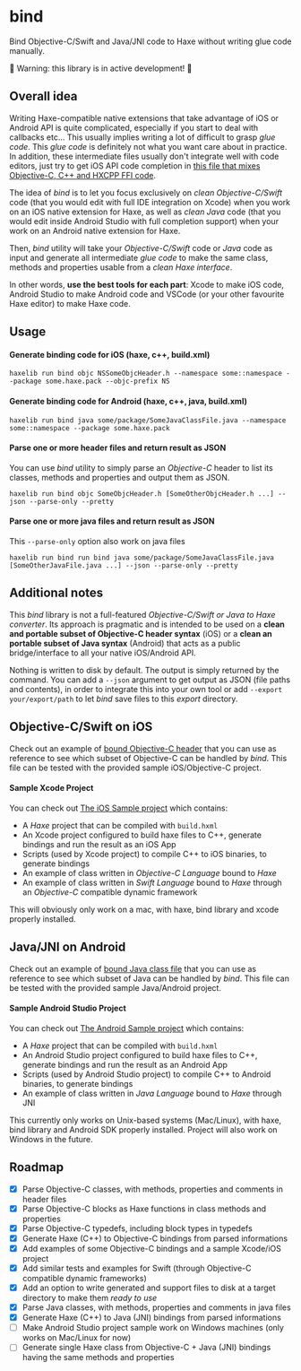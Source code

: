 # bind

Bind Objective-C/Swift and Java/JNI code to Haxe without writing glue code manually.

🚨 Warning: this library is in active development! 🚨

## Overall idea

Writing Haxe-compatible native extensions that take advantage of iOS or Android API is quite complicated, especially if you start to deal with callbacks etc... This usually implies writing a lot of difficult to grasp _glue code_. This _glue code_ is definitely not what you want care about in practice. In addition, these intermediate files usually don't integrate well with code editors, just try to get iOS API code completion in [this file that mixes Objective-C, C++ and HXCPP FFI code](https://github.com/HaxeExtension/extension-webview/blob/dca79b548fc6f3522f6d4543104a22e7bec1a26e/project/ios/WebViewEx.mm).

The idea of _bind_ is to let you focus exclusively on _clean Objective-C/Swift_ code (that you would edit with full IDE integration on Xcode) when you work on an iOS native extension for Haxe, as well as _clean Java_ code (that you would edit inside Android Studio with full completion support) when your work on an Android native extension for Haxe.

Then, _bind_ utility will take your _Objective-C/Swift_ code or _Java_ code as input and generate all intermediate _glue code_ to make the same class, methods and properties usable from a _clean Haxe interface_.

In other words, **use the best tools for each part**: Xcode to make iOS code, Android Studio to make Android code and VSCode (or your other favourite Haxe editor) to make Haxe code.

## Usage

#### Generate binding code for iOS (haxe, c++, build.xml)

```
haxelib run bind objc NSSomeObjcHeader.h --namespace some::namespace --package some.haxe.pack --objc-prefix NS
```

#### Generate binding code for Android (haxe, c++, java, build.xml)

```
haxelib run bind java some/package/SomeJavaClassFile.java --namespace some::namespace --package some.haxe.pack
```

#### Parse one or more header files and return result as JSON

You can use _bind_ utility to simply parse an _Objective-C_ header to list its classes, methods and properties and output them as JSON.

```
haxelib run bind objc SomeObjcHeader.h [SomeOtherObjcHeader.h ...] --json --parse-only --pretty
```

#### Parse one or more java files and return result as JSON

This ``--parse-only`` option also work on java files

```
haxelib run bind run bind java some/package/SomeJavaClassFile.java [SomeOtherJavaFile.java ...] --json --parse-only --pretty
```

## Additional notes

This _bind_ library is not a full-featured _Objective-C/Swift or Java to Haxe converter_. Its approach is pragmatic and is intended to be used on a **clean and portable subset of Objective-C header syntax** (iOS) or a **clean an portable subset of Java syntax** (Android) that acts as a public bridge/interface to all your native iOS/Android API.

Nothing is written to disk by default. The output is simply returned by the command. You can add a ``--json`` argument to get output as JSON (file paths and contents), in order to integrate this into your own tool or add ``--export your/export/path`` to let _bind_ save files to this _export_ directory.

## Objective-C/Swift on iOS

Check out an example of [bound Objective-C header](https://github.com/jeremyfa/bind/blob/master/sample/ios/project.ios/IosSample/AppNativeInterface.h) that you can use as reference to see which subset of Objective-C can be handled by _bind_. This file can be tested with the provided sample iOS/Objective-C project.

#### Sample Xcode Project

You can check out [The iOS Sample project](https://github.com/jeremyfa/bind/tree/master/sample/ios) which contains:

 * A _Haxe_ project that can be compiled with ``build.hxml``
 * An Xcode project configured to build haxe files to C++, generate bindings and run the result as an iOS App
 * Scripts (used by Xcode project) to compile C++ to iOS binaries, to generate bindings
 * An example of class written in _Objective-C Language_ bound to _Haxe_
 * An example of class written in _Swift Language_ bound to _Haxe_ through an _Objective-C_ compatible dynamic framework

This will obviously only work on a mac, with haxe, bind library and xcode properly installed.

## Java/JNI on Android

Check out an example of [bound Java class file](https://github.com/jeremyfa/bind/blob/master/sample/android/project.android/app/src/main/java/yourcompany/androidsample/AppAndroidInterface.javah) that you can use as reference to see which subset of Java can be handled by _bind_. This file can be tested with the provided sample Java/Android project.

#### Sample Android Studio Project

You can check out [The Android Sample project](https://github.com/jeremyfa/bind/tree/master/sample/android) which contains:

 * A _Haxe_ project that can be compiled with ``build.hxml``
 * An Android Studio project configured to build haxe files to C++, generate bindings and run the result as an Android App
 * Scripts (used by Android Studio project) to compile C++ to Android binaries, to generate bindings
 * An example of class written in _Java Language_ bound to _Haxe_ through JNI

This currently only works on Unix-based systems (Mac/Linux), with haxe, bind library and Android SDK properly installed.
Project will also work on Windows in the future.

## Roadmap

* [x] Parse Objective-C classes, with methods, properties and comments in header files
* [x] Parse Objective-C blocks as Haxe functions in class methods and properties
* [x] Parse Objective-C typedefs, including block types in typedefs
* [x] Generate Haxe (C++) to Objective-C bindings from parsed informations
* [x] Add examples of some Objective-C bindings and a sample Xcode/iOS project
* [x] Add similar tests and examples for Swift (through Objective-C compatible dynamic frameworks)
* [x] Add an option to write generated and support files to disk at a target directory to make them _ready to use_
* [x] Parse Java classes, with methods, properties and comments in java files
* [x] Generate Haxe (C++) to Java (JNI) bindings from parsed informations
* [ ] Make Android Studio project sample work on Windows machines (only works on Mac/Linux for now)
* [ ] Generate single Haxe class from Objective-C + Java (JNI) bindings having the same methods and properties
